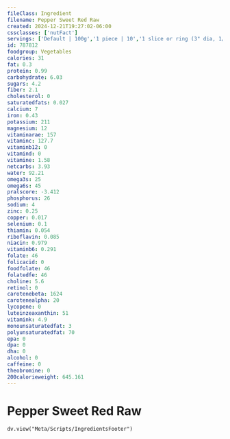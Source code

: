 ```yaml
---
fileClass: Ingredient
filename: Pepper Sweet Red Raw
created: 2024-12-21T19:27:02-06:00
cssclasses: ['nutFact']
servings: ['Default | 100g','1 piece | 10','1 slice or ring (3" dia, 1/4" thick) | 10','1 small (5 per pound) | 74','1 medium (approx 2-3/4" long, 2-1/2" dia) | 119','1 large (2.25 per pound, approx 3-3/4" long, 3" dia) | 164','1 cup, chopped | 149','1 cup, sliced | 92','1 cup, nfs | 149','1 oz, raw, yields | 23']
id: 787812
foodgroup: Vegetables
calories: 31
fat: 0.3
protein: 0.99
carbohydrate: 6.03
sugars: 4.2
fiber: 2.1
cholesterol: 0
saturatedfats: 0.027
calcium: 7
iron: 0.43
potassium: 211
magnesium: 12
vitaminarae: 157
vitaminc: 127.7
vitaminb12: 0
vitamind: 0
vitamine: 1.58
netcarbs: 3.93
water: 92.21
omega3s: 25
omega6s: 45
pralscore: -3.412
phosphorus: 26
sodium: 4
zinc: 0.25
copper: 0.017
selenium: 0.1
thiamin: 0.054
riboflavin: 0.085
niacin: 0.979
vitaminb6: 0.291
folate: 46
folicacid: 0
foodfolate: 46
folatedfe: 46
choline: 5.6
retinol: 0
carotenebeta: 1624
carotenealpha: 20
lycopene: 0
luteinzeaxanthin: 51
vitamink: 4.9
monounsaturatedfat: 3
polyunsaturatedfat: 70
epa: 0
dpa: 0
dha: 0
alcohol: 0
caffeine: 0
theobromine: 0
200calorieweight: 645.161
---
```


# Pepper Sweet Red Raw

```dataviewjs
dv.view("Meta/Scripts/IngredientsFooter")
```